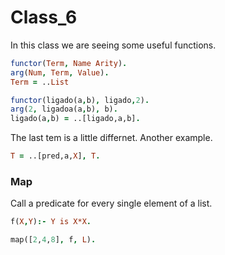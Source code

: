 # Class_6

In this class we are seeing some useful functions.   

```prolog
functor(Term, Name Arity).  
arg(Num, Term, Value).  
Term = ..List
```


```prolog
functor(ligado(a,b), ligado,2). 
arg(2, ligadoa(a,b), b).    
ligado(a,b) = ..[ligado,a,b]. 
```   

The last tem is a little differnet. Another example.  

```prolog 
T = ..[pred,a,X], T.  
``` 


### Map  

Call a predicate for every single element of a list.  
```prolog
f(X,Y):- Y is X*X. 

map([2,4,8], f, L). 
```


